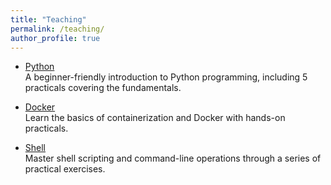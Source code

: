 ```yaml
---
title: "Teaching"
permalink: /teaching/
author_profile: true
---
```


- [Python](python/)  
  A beginner-friendly introduction to Python programming, including 5 practicals covering the fundamentals.

- [Docker](/teaching/docker/index.md)  
  Learn the basics of containerization and Docker with hands-on practicals.

- [Shell](/teaching/shell/index.md)  
  Master shell scripting and command-line operations through a series of practical exercises.


<!-- "These Python practicals follow the lectures of [Karën Fort](https://members.loria.fr/KFort/idmc-nancy-from-2024/). Throughout the course, you will be introduced to Python, starting with foundational concepts such as strings, control flow, and loops. You'll then explore lists, tuples, sets, and file handling, with practical exercises like working on the "80jours50l" file. As we progress, you'll dive into dictionaries and functions using the "MyBiblio" file, followed by a recap to reinforce your learning. After that, we'll cover Python modules, how to use Python outside of Jupyter notebooks, and introduce essential libraries like NumPy and Pandas. We'll conclude with a brief session on objects. Each topic comes with interactive notebooks to ensure hands-on practice. I will be supervising one group of these sessions, guiding you through the exercises and helping you strengthen your Python skills." -->
